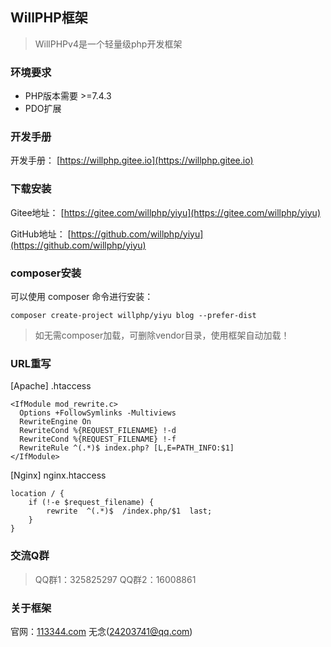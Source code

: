 ## WillPHP框架

>WillPHPv4是一个轻量级php开发框架

### 环境要求

- PHP版本需要 >=7.4.3
- PDO扩展

### 开发手册

开发手册： [https://willphp.gitee.io](https://willphp.gitee.io)

### 下载安装

Gitee地址： [https://gitee.com/willphp/yiyu](https://gitee.com/willphp/yiyu)

GitHub地址： [https://github.com/willphp/yiyu](https://github.com/willphp/yiyu)

### composer安装

可以使用 composer 命令进行安装：

    composer create-project willphp/yiyu blog --prefer-dist

>如无需composer加载，可删除vendor目录，使用框架自动加载！

### URL重写

[Apache] .htaccess

```
<IfModule mod_rewrite.c>
  Options +FollowSymlinks -Multiviews
  RewriteEngine On
  RewriteCond %{REQUEST_FILENAME} !-d
  RewriteCond %{REQUEST_FILENAME} !-f
  RewriteRule ^(.*)$ index.php? [L,E=PATH_INFO:$1]
</IfModule>
```

[Nginx] nginx.htaccess

```
location / {
	if (!-e $request_filename) {
		rewrite  ^(.*)$  /index.php/$1  last;
	}
}
```

### 交流Q群

>QQ群1：325825297 QQ群2：16008861

### 关于框架

官网：[113344.com](http://www.113344.com) 无念(24203741@qq.com) 
